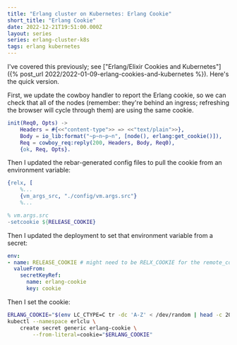 ```yaml
---
title: "Erlang cluster on Kubernetes: Erlang Cookie"
short_title: "Erlang Cookie"
date: 2022-12-21T19:51:00.000Z
layout: series
series: erlang-cluster-k8s
tags: erlang kubernetes
---
```


I've covered this previously; see ["Erlang/Elixir Cookies and Kubernetes"]({% post_url 2022/2022-01-09-erlang-cookies-and-kubernetes %}). Here's the quick version.

First, we update the cowboy handler to report the Erlang cookie, so we can check that all of the nodes (remember:
they're behind an ingress; refreshing the browser will cycle through them) are using the same cookie.

```erlang
init(Req0, Opts) ->
    Headers = #{<<"content-type">> => <<"text/plain">>},
    Body = io_lib:format("~p~n~p~n", [node(), erlang:get_cookie()]),
    Req = cowboy_req:reply(200, Headers, Body, Req0),
    {ok, Req, Opts}.
```

Then I updated the rebar-generated config files to pull the cookie from an environment variable:

```erlang
{relx, [
    %...
    {vm_args_src, "./config/vm.args.src"}
    %...
```

```erlang
% vm.args.src
-setcookie ${RELEASE_COOKIE}
```

Then I updated the deployment to set that environment variable from a secret:

```yaml
env:
- name: RELEASE_COOKIE # might need to be RELX_COOKIE for the remote_console to work.
  valueFrom:
    secretKeyRef:
      name: erlang-cookie
      key: cookie
```

Then I set the cookie:

```bash
ERLANG_COOKIE="$(env LC_CTYPE=C tr -dc 'A-Z' < /dev/random | head -c 20)"
kubectl --namespace erlclu \
    create secret generic erlang-cookie \
        --from-literal=cookie="$ERLANG_COOKIE"
```
